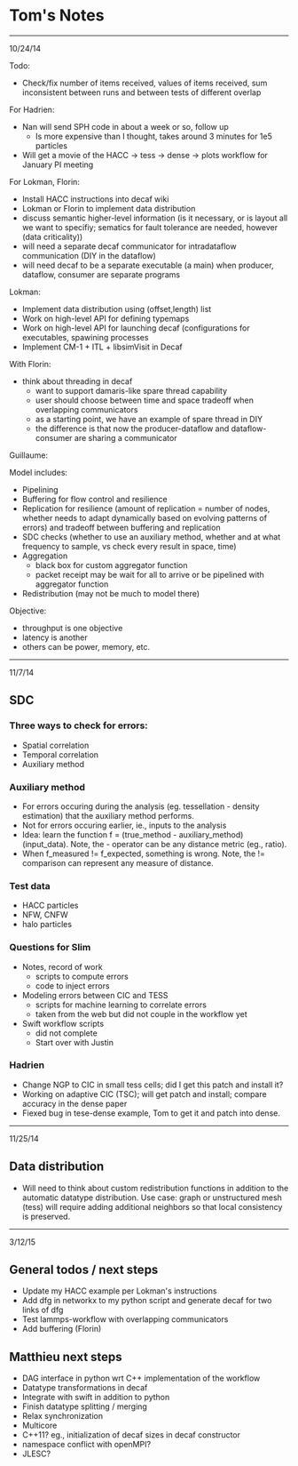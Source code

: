 # Tom's Notes

--------------------------------

10/24/14

Todo:

- Check/fix number of items received, values of items received, sum inconsistent between runs and between tests of different overlap

For Hadrien:

- Nan will send SPH code in about a week or so, follow up
    - Is more expensive than I thought, takes around 3 minutes for 1e5 particles
- Will get a movie of the HACC -> tess -> dense -> plots workflow for January PI meeting

For Lokman, Florin:

- Install HACC instructions into decaf wiki
- Lokman or Florin to implement data distribution
- discuss semantic higher-level information (is it necessary, or is layout all we want to specifiy; sematics for fault tolerance are needed, however (data criticality))
- will need a separate decaf communicator for intradataflow communication (DIY in the dataflow)
- will need decaf to be a separate executable (a main) when producer, dataflow, consumer are separate programs

Lokman:

- Implement data distribution using (offset,length) list
- Work on high-level API for defining typemaps
- Work on high-level API for launching decaf (configurations for executables, spawining processes
- Implement CM-1 + ITL + libsimVisit in Decaf

With Florin:

- think about threading in decaf
    - want to support damaris-like spare thread capability
    - user should choose between time and space tradeoff when overlapping communicators
    - as a starting point, we have an example of spare thread in DIY
    - the difference is that now the producer-dataflow and dataflow-consumer are sharing a communicator

Guillaume:

Model includes:

- Pipelining
- Buffering for flow control and resilience
- Replication for resilience (amount of replication = number of nodes, whether needs to adapt dynamically based on evolving patterns of errors) and tradeoff between buffering and replication
- SDC checks (whether to use an auxiliary method, whether and at what frequency to sample, vs check every result in space, time)
- Aggregation
    - black box for custom aggregator function
    - packet receipt may be wait for all to arrive or be pipelined with aggregator function
- Redistribution (may not be much to model there)

Objective:

- throughput is one objective
- latency is another
- others can be power, memory, etc.

--------------------------------

11/7/14

## SDC

### Three ways to check for errors:

- Spatial correlation
- Temporal correlation
- Auxiliary method

### Auxiliary method

- For errors occuring during the analysis (eg. tessellation - density estimation) that the auxiliary method performs.
- Not for errors occuring earlier, ie., inputs to the analysis
- Idea: learn the function f = (true_method - auxiliary_method)(input_data). Note, the - operator can be any distance metric (eg., ratio).
- When f_measured != f_expected, something is wrong. Note, the != comparison can represent any measure of distance.

### Test data

- HACC particles
- NFW, CNFW
- halo particles

### Questions for Slim

- Notes, record of work
    - scripts to compute errors
    - code to inject errors
- Modeling errors between CIC and TESS
    - scripts for machine learning to correlate errors
    - taken from the web but did not couple in the workflow yet
- Swift workflow scripts
    - did not complete
    - Start over with Justin

### Hadrien

- Change NGP to CIC in small tess cells; did I get this patch and install it?
- Working on adaptive CIC (TSC); will get patch and install; compare accuracy in the dense paper
- Fiexed bug in tese-dense example, Tom to get it and patch into dense.

--------------------------------

11/25/14

## Data distribution

- Will need to think about custom redistribution functions in addition to the automatic datatype distribution. Use case: graph or unstructured mesh (tess) will require adding additional neighbors so that local consistency is preserved.

--------------------------------

3/12/15

## General todos / next steps

- Update my HACC example per Lokman's instructions
- Add dfg in networkx to my python script and generate decaf for two links of dfg
- Test lammps-workflow with overlapping communicators
- Add buffering (Florin)

## Matthieu next steps

- DAG interface in python wrt C++ implementation of the workflow
- Datatype transformations in decaf
- Integrate with swift in addition to python
- Finish datatype splitting / merging
- Relax synchronization
- Multicore
- C++11? eg., initialization of decaf sizes in decaf constructor
- namespace conflict with openMPI?
- JLESC?
